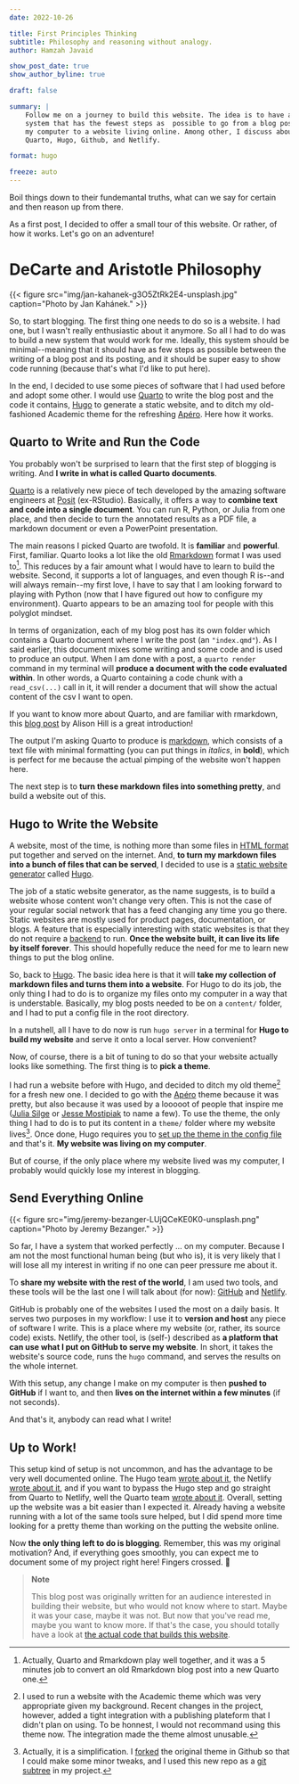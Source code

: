 ```yaml
---
date: 2022-10-26

title: First Principles Thinking
subtitle: Philosophy and reasoning without analogy.
author: Hamzah Javaid

show_post_date: true
show_author_byline: true

draft: false

summary: |
    Follow me on a journey to build this website. The idea is to have a 
    system that has the fewest steps as  possible to go from a blog post on 
    my computer to a website living online. Among other, I discuss about 
    Quarto, Hugo, Github, and Netlify.

format: hugo

freeze: auto
---
```


Boil things down to their fundemantal truths, what can we say for certain and then
reason up from there.

As a first post, I decided to offer a small tour of this website. Or rather,
of how it works. Let's go on an adventure!

# DeCarte and Aristotle Philosophy

{{< figure src="img/jan-kahanek-g3O5ZtRk2E4-unsplash.jpg" caption="Photo by Jan Kahánek." >}}

So, to start blogging. The first thing one needs to do so is a website. I had
one, but I wasn't really enthusiastic about it anymore. So all I had to do was
to build a new system that would work for me. Ideally, this system should
be minimal--meaning that it should have as few steps as possible between the
writing of a blog post and its posting, and it should be super easy to show
code running (because that's what I'd like to put here).

In the end, I decided to use some pieces of software that I had used
before and adopt some other. I would use [Quarto](https://quarto.org/)
to write the blog post and the code it contains, [Hugo](https://gohugo.io/) to
generate a static website, and to ditch my old-fashioned Academic theme for
the refreshing [Apéro](https://github.com/hugo-apero/). Here how it works.

## Quarto to Write and Run the Code

You probably won't be surprised to learn that the first step of blogging is
writing. And **I write in what is called Quarto documents**.

[Quarto](https://quarto.org/) is a relatively new piece of tech developed by
the amazing software engineers at [Posit](https://www.rstudio.com/)
(ex-RStudio). Basically, it offers a way to **combine text and code into a
single document**. You can run R, Python, or Julia from one place, and then
decide to turn the annotated results as a PDF file, a markdown document or even a
PowerPoint presentation.

The main reasons I picked Quarto are twofold. It is **familiar** and
**powerful**. First, familiar. Quarto looks a lot like the old
[Rmarkdown](https://rmarkdown.rstudio.com/) format I was used to[^1]. This
reduces by a fair amount what I would have to learn to
build the website. Second, it supports a lot of languages, and even though R
is--and will always remain--my first love, I have to say that I am looking
forward to playing with Python (now that I have figured out how to configure my
environment). Quarto appears to be an amazing tool for people with this
polyglot mindset.

In terms of organization, each of my blog post has its own folder which
contains a Quarto document where I write the post (an `"index.qmd"`). As I said
earlier, this document mixes some writing and some code and is used to
produce an output. When I am done with a post, a `quarto render` command
in my terminal will **produce a document with the code evaluated within**. In
other words, a Quarto containing a code chunk with a `read_csv(...)` call in
it, it will render a document that will show the actual content of the csv I want
to open.

If you want to know more about Quarto, and are familiar with rmarkdown, this
[blog post](https://www.apreshill.com/blog/2022-04-we-dont-talk-about-quarto/)
by Alison Hill is a great introduction!

The output I'm asking Quarto to produce is
[markdown](https://en.wikipedia.org/wiki/Markdown), which consists of a text
file with minimal formatting (you can put things in *italics*, in **bold**),
which is perfect for me because the actual pimping of the website won't
happen here.

The next step is to **turn these markdown files into something pretty**, and
build a website out of this.

## Hugo to Write the Website

A website, most of the time, is nothing more than some files in [HTML
format](https://en.wikipedia.org/wiki/HTML) put together and served on the
internet. And, **to turn my markdown files into a bunch of files that can be
served**, I decided to use is a
[static website generator](https://en.wikipedia.org/wiki/Static_site_generator)
called [Hugo](https://gohugo.io/).

The job of a static website generator, as the name suggests, is to build a
website whose content won't change very often. This is not the case of your
regular social network that has a feed changing any time you go there. Static
websites are mostly used for product pages, documentation, or blogs. A feature
that is especially interesting with static websites is that they do not require
a [backend](https://en.wikipedia.org/wiki/Frontend_and_backend) to run.
**Once the website built, it can live its life by itself forever**. This
should hopefully reduce the need for me to learn new things to
put the blog online.

So, back to [Hugo](https://gohugo.io/). The basic idea here is that it will
**take my collection of markdown files and turns them into a website**. For
Hugo to do its job, the only thing I had to do is to organize my files onto
my computer in a way that is understable. Basically, my blog posts needed
to be on a `content/` folder, and I had to put a config file in the root
directory.

In a nutshell, all I have to do now is run `hugo server` in a terminal for
**Hugo to build my website** and serve it onto a local server. How convenient?

Now, of course, there is a bit of tuning to do so that your website
actually looks like something. The first thing is to **pick a theme**.

I had run a website before with Hugo, and decided to ditch my old theme[^2] for
a fresh new one. I decided to go with the
[Apéro](https://github.com/hugo-apero/hugo-apero) theme because it was pretty,
but also because it was used by a looooot of people that inspire me
([Julia Silge](https://juliasilge.com/) or
[Jesse Mostipiak](https://www.jessemaegan.com/) to name a few). To use the
theme, the only thing I had to do is to put its content in a
`theme/` folder where my website lives[^3]. Once done, Hugo requires you to
[set up the theme in the config file](https://gohugo.io/getting-started/configuration/#theme)
and that's it. **My website was living on my computer**.

But of course, if the only place where my website lived was my computer, I
probably would quickly lose my interest in blogging.

## Send Everything Online

{{< figure src="img/jeremy-bezanger-LUjQCeKE0K0-unsplash.png" caption="Photo by Jeremy Bezanger." >}}

So far, I have a system that worked perfectly ... on my computer. Because I
am not the most functional human being (but who is), it is very likely that
I will lose all my interest in writing if no one can peer pressure me
about it.

To **share my website with the rest of the world**, I am used two tools, and
these tools will be the last one I will talk about (for now):
[GitHub](https://github.com/) and [Netlify](https://www.netlify.com/).

GitHub is probably one of the websites I used the most on a daily basis.
It serves two purposes in my workflow: I use it to **version and host** any
piece of software I write. This is a place where my website (or, rather, its
source code) exists. Netlify, the other tool, is (self-) described
as **a platform that can use what I put on GitHub to serve my website**. In
short, it takes the website's source code, runs the `hugo` command, and
serves the results on the whole internet.

With this setup, any change I make on my computer is then **pushed to
GitHub** if I want to, and then **lives on the internet within a few minutes**
(if not seconds).

And that's it, anybody can read what I write!

## Up to Work!

This setup kind of setup is not uncommon, and has the advantage to be very well
documented online. The Hugo team
[wrote about it](https://gohugo.io/hosting-and-deployment/hosting-on-netlify/),
the Netlify
[wrote about it](https://docs.netlify.com/integrations/frameworks/hugo/), and
if you want to bypass the Hugo step and go straight from Quarto to Netlify,
well the Quarto team
[wrote about it](https://quarto.org/docs/publishing/netlify.html). Overall,
setting up the website was a bit easier than I expected it. Already
having a website running with a lot of the same tools sure helped, but I
did spend more time looking for a pretty theme than working on the putting
the website online.

Now **the only thing left to do is blogging**. Remember, this was my original
motivation? And, if everything goes smoothly, you can expect me to document
some of my project right here! Fingers crossed. 🤞

> **Note**
>
> This blog post was originally written for an audience interested in
> building their website, but who would not know where to start.
> Maybe it was your case, maybe it was not. But now that you've read me,
> maybe you want to know more. If that's the case, you should totally have a look
> at [the actual code that builds this website](https://github.com/cedricbatailler/cedricbatailler.me/).

[^1]: Actually, Quarto and Rmarkdown play well together, and it was a 5 minutes
    job to convert an old Rmarkdown blog post into a new Quarto one.

[^2]: I used to run a website with the Academic theme which was very
    appropriate given my background. Recent changes in the project, however, added
    a tight integration with a publishing plateform that I didn't plan on using.
    To be honnest, I would not recommand using this theme now. The integration
    made the theme almost unusable.

[^3]: Actually, it is a simplification. I
    [forked](https://github.com/cedricbatailler/hugo-apero/) the original theme
    in Github so that I could make some minor tweaks, and I used this new repo as a
    [git subtree](https://www.atlassian.com/git/tutorials/git-subtree) in my
    project.
